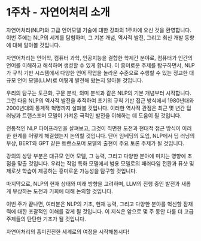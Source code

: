 # 1주차 - 자연어처리 소개

자연어처리(NLP)와 고급 언어모델 기술에 대한 강좌의 1주차에 오신 것을 환영합니다. 이번 주에는 NLP의 세계를 탐험하며, 그 기본 개념, 역사적 발전, 그리고 최신 개발 동향에 대해 알아볼 것입니다.

자연어처리는 언어학, 컴퓨터 과학, 인공지능을 결합한 학제간 분야로, 컴퓨터가 인간의 언어를 이해하고 해석하며 생성할 수 있게 합니다. 이 흥미로운 주제를 탐구하면서, NLP가 규칙 기반 시스템에서 다양한 언어 작업을 놀라운 수준으로 수행할 수 있는 정교한 대규모 언어 모델(LLM)로 어떻게 발전해 왔는지 알아볼 것입니다.

우리의 탐구는 토큰화, 구문 분석, 의미 분석과 같은 NLP의 기본 개념부터 시작합니다. 그런 다음 NLP의 역사적 발전을 추적하여 초기의 규칙 기반 접근 방식에서 1980년대와 2000년대의 통계적 혁명까지 살펴볼 것입니다. 이러한 역사적 관점은 최근 몇 년간 딥 러닝과 트랜스포머 모델이 가져온 극적인 발전을 이해하는 데 도움이 될 것입니다.

전통적인 NLP 파이프라인을 살펴보고, 그것이 직면한 도전과 현대적 접근 방식이 이러한 한계를 어떻게 해결했는지 논의할 것입니다. 단어 임베딩의 도입, NLP에서 딥 러닝의 부상, BERT와 GPT 같은 트랜스포머 모델의 출현이 주요 토론 주제가 될 것입니다.

강의의 상당 부분은 대규모 언어 모델, 그 능력, 그리고 다양한 분야에 미치는 영향에 초점을 맞출 것입니다. 우리는 작업 특화 모델에서 범용 모델로의 패러다임 전환과 퓨샷 및 제로샷 학습이 제공하는 흥미로운 가능성을 탐구할 것입니다.

마지막으로, NLP의 현재 상태와 미래 방향을 고려하며, LLM의 진행 중인 발전과 새롭게 부상하는 도전과 기회에 대해 논의할 것입니다.

이번 주가 끝나면, 여러분은 NLP의 기초, 현재 능력, 그리고 다양한 분야를 혁신할 잠재력에 대한 포괄적인 이해를 갖게 될 것입니다. 이 지식은 앞으로 몇 주 동안 다룰 더 고급 주제들의 탄탄한 기초가 될 것입니다.

자연어처리의 흥미진진한 세계로의 여정을 시작해봅시다!

```{tableofcontents}

```
